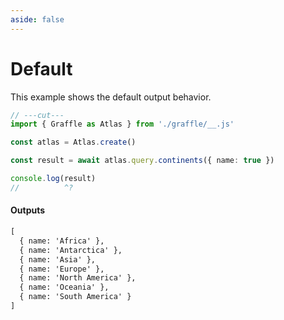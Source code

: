 ```yaml
---
aside: false
---
```


# Default

This example shows the default output behavior.

<!-- dprint-ignore-start -->
```ts twoslash
// ---cut---
import { Graffle as Atlas } from './graffle/__.js'

const atlas = Atlas.create()

const result = await atlas.query.continents({ name: true })

console.log(result)
//          ^?
```
<!-- dprint-ignore-end -->

#### Outputs

<!-- dprint-ignore-start -->
```txt
[
  { name: 'Africa' },
  { name: 'Antarctica' },
  { name: 'Asia' },
  { name: 'Europe' },
  { name: 'North America' },
  { name: 'Oceania' },
  { name: 'South America' }
]
```
<!-- dprint-ignore-end -->
